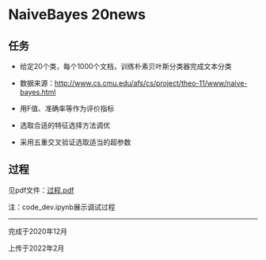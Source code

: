 # NaiveBayes 20news

## 任务

+ 给定20个类，每个1000个文档，训练朴素贝叶斯分类器完成文本分类
+ 数据来源：http://www.cs.cmu.edu/afs/cs/project/theo-11/www/naive-bayes.html

+ 用F值、准确率等作为评价指标

+ 选取合适的特征选择方法调优

+ 采用五重交叉验证选取适当的超参数

## 过程

见pdf文件：[过程.pdf](https://github.com/swzhangslg/NaiveBayes-20news/blob/main/%E8%BF%87%E7%A8%8B.pdf)

注：code_dev.ipynb展示调试过程

---

完成于2020年12月

上传于2022年2月



